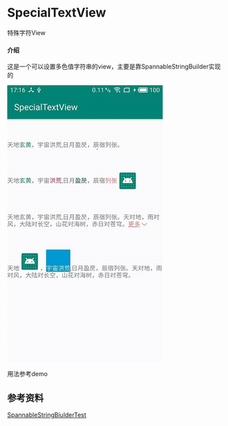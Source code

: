 # SpecialTextView
特殊字符View
#### 介绍
这是一个可以设置多色值字符串的view，主要是靠SpannableStringBuilder实现的

![效果](https://github.com/zihuan1/SpecialTextView/blob/f3bc16a0e3b5348ed0b1ca09b36f8abbee9d532d/SpecialTextView/app/src/main/res/mipmap-xxxhdpi/0c7bc3262e487ea2c664695883a89ab.jpg?raw=true)

用法参考demo
## 参考资料
[SpannableStringBiulderTest](https://github.com/Gavin-ZYX/SpannableStringBiulderTest)
